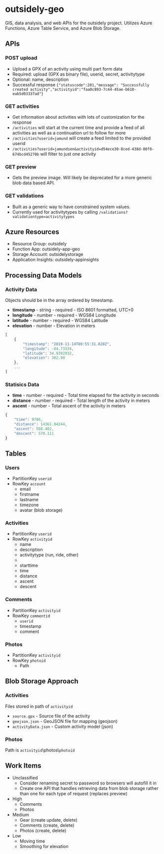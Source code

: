 # outsidely-geo

GIS, data analysis, and web APIs for the outsidely project. Utilizes Azure Functions, Azure Table Service, and Azure Blob Storage.

## APIs

### POST upload
- Upload a GPX of an activity using multi part form data
- Required: upload (GPX as binary file), userid, secret, activitytype
- Optional: name, description
- Successful response `{"statuscode":201,"message": "Successfully created activity","activityid":"faa0c893-7c44-45ae-b618-eab5d03337ad"}`

### GET activities
- Get information about activities with lots of customization for the response
- `/activities` will start at the current time and provide a feed of all activities as well as a continuation url to follow for more
- `/activities?userid=jamund` will create a feed limited to the provided userid
- `/activities?userid=jamundsen&activityid=d54ece30-8ced-438d-80f8-674bcd45270b` will filter to just one activity

### GET preview
- Gets the preview image. Will likely be deprecated for a more generic blob data based API.

### GET validations
- Built as a generic way to have constrained system values.
- Currently used for activitytypes by calling `/validations?validationtype=activitytypes`

## Azure Resources
- Resource Group: outsidely
- Function App: outsidely-app-geo
- Storage Account: outsidelystorage
- Application Insights: outsidely-appinsights

## Processing Data Models

### Activity Data
Objects should be in the array ordered by timestamp.
- **timestamp** - string - required - ISO 8601 formatted, UTC+0
- **longitude** - number - required - WGS84 Longitude
- **latitude** - number - required - WGS84 Latitude
- **elevation** - number - Elevation in meters
```javascript
[
    {
        "timestamp": "2019-11-14T00:55:31.820Z",
        "longitude": -84.73334,
        "latitude": 34.9392932,
        "elevation": 382.98
    },
    ...
]
```

### Statisics Data
- **time** - number - required - Total time elapsed for the activity in seconds
- **distance** - number - required - Total length of the activity in meters
- **ascent** - number - Total ascent of the activity in meters
```javascript
{
    "time": 9786,
    "distance": 14361.84244,
    "ascent": 588.402,
    "descent": 570.111
}
```

## Tables

### Users
- PartitionKey `userid`
- RowKey `account`
    - email
    - firstname
    - lastname
    - timezone
    - avatar (blob storage)

### Activities
- PartitionKey `userid`
- RowKey `activityid`
    - name
    - description
    - activitytype (run, ride, other)
    - 
    - starttime
    - time
    - distance
    - ascent
    - descent

### Comments
- PartitionKey `activityid`
- RowKey `commentid`
    - `userid`
    - timestamp
    - comment

### Photos
- PartitionKey `activityid`
- RowKey `photoid`
    - Path

## Blob Storage Approach

### Activities
Files stored in path of `activityid`
- `source.gpx` - Source file of the activity
- `geojson.json` - GeoJSON file for mapping (geojson)
- `activityData.json` - Custom activity model (json)

### Photos
Path is `activityid`\photos\\`photoid`

## Work Items
- Unclassified
    - Consider renaming secret to password so browsers will autofill it in
    - Create one API that handles retrieving data from blob storage rather than one for each type of request (replaces preview)
- High
    - Comments
    - Photos
- Medium
    - Gear (create update, delete)
    - Comments (create, delete)
    - Photos (create, delete)
- Low
    - Moving time
    - Smoothing for elevation